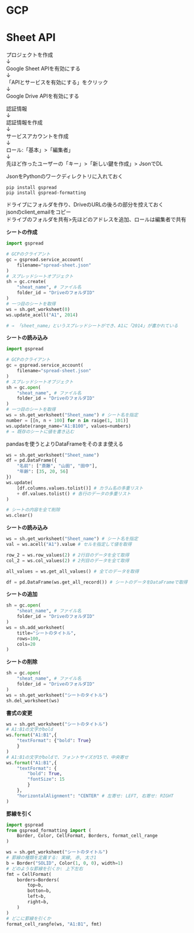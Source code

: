# GCP

# Sheet API

プロジェクトを作成  
↓  
Google Sheet APIを有効にする  
↓  
「APIとサービスを有効にする」をクリック  
↓  
Google Drive APIを有効にする  


認証情報  
↓  
認証情報を作成  
↓  
サービスアカウントを作成  
↓  
ロール:「基本」>「編集者」  
↓  
先ほど作ったユーザーの「キー」>「新しい鍵を作成」> JsonでDL

JsonをPythonのワークディレクトリに入れておく

```
pip install gspread
pip install gspread-formatting
```

ドライブにフォルダを作り、DriveのURLの後ろの部分を控えておく  
jsonのclient_emailをコピー  
ドライブのフォルダを共有>先ほどのアドレスを追加、ロールは編集者で共有  

**シートの作成** 
```py
import gspread

# GCPのクライアント
gc = gspread.service_account(
    filename="spread-sheet.json"
)
# スプレッドシートオブジェクト
sh = gc.create(
    "sheat_name", # ファイル名
    folder_id = "DriveのフォルダID"
)
# 一つ目のシートを取得　
ws = sh.get_worksheet(0)
ws.update_acell("A1", 2014)

# → 「sheet_name」というスプレッドシートができ、A1に「2014」が書かれている
```

**シートの読み込み** 
```py
import gspread

# GCPのクライアント
gc = gspread.service_account(
    filename="spread-sheet.json"
)
# スプレッドシートオブジェクト
sh = gc.open(
    "sheat_name", # ファイル名
    folder_id = "DriveのフォルダID"
)
# 一つ目のシートを取得　
ws = sh.get_worksheet("Sheet_name") # シート名を指定
number = [[n, n + 100] for n in raige(1, 101)]
ws.update(range_name="A1:B100", values=numbers)
# → 既存のシートに値を書き込む
```
pandasを使うとよりDataFrameをそのまま使える
```py
ws = sh.get_worksheet("Sheet_name")
df = pd.DataFrame({
    "名前": ["斎藤", "山田", "田中"],
    "年齢": [35, 20, 56]
})
ws.update(
    [df.columns.values.tolist()] # カラム名の多重リスト
    + df.values.tolist() # 各行のデータの多重リスト
)
```

```py
# シートの内容を全て削除
ws.clear()
```

**シートの読み込み** 
```py
ws = sh.get_worksheet("Sheet_name") # シート名を指定
val = ws.acell("A1").value # セルを指定して値を取得

row_2 = ws.row_values(2) # 2行目のデータを全て取得
col_2 = ws.col_values(2) # 2列目のデータを全て取得

all_values = ws.get_all_values() # 全てのデータを取得

df = pd.DataFrame(ws.get_all_record()) # シートのデータをDataFrameで取得
```

**シートの追加** 
```py
sh = gc.open(
    "sheat_name", # ファイル名
    folder_id = "DriveのフォルダID"
)
ws = sh.add_worksheet(
    title="シートのタイトル",
    rows=100,
    cols=20
)
```


**シートの削除** 
```py
sh = gc.open(
    "sheat_name", # ファイル名
    folder_id = "DriveのフォルダID"
)
ws = sh.get_worksheet("シートのタイトル")
sh.del_worksheet(ws)
```

**書式の変更** 
```py
ws = sh.get_worksheet("シートのタイトル")
# A1:B1の文字がbold
ws.format("A1:B1",{
    "textFormat": {"bold": True}
    }
)
# A1:B1の文字がboldで、フォントサイズが15で、中央寄せ
ws.format("A1:B1",{
    "textFormat": {
        "bold": True,
        "fontSize": 15
        }
    },
    "horizontalAlignment": "CENTER" # 左寄せ: LEFT, 右寄せ: RIGHT
)
```

**罫線を引く** 
```py
import gspread
from gspread_formatting import (
    Border, Color, CellFormat, Borders, format_cell_range
)

ws = sh.get_worksheet("シートのタイトル")
# 罫線の種類を定義する: 実線, 赤, 太さ1
b = Border("SOLID", Color(1, 0, 0), width=1)
# どのような罫線を引くか: 上下左右
fmt = CellFormat(
    borders=Borders(
        top=b,
        botton=b,
        left=b,
        right=b,
    )
)
# どこに罫線を引くか
format_cell_rangfe(ws, "A1:B1", fmt)
```